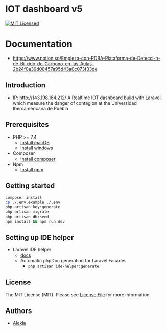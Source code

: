 # IOT dashboard v5
[![MIT Licensed](https://img.shields.io/badge/license-MIT-brightgreen.svg?style=flat-square)](LICENSE)

# Documentation
* https://www.notion.so/Empieza-con-PDBA-Plataforma-de-Detecci-n-de-Bi-xido-de-Carbono-en-las-Aulas-2b24f0a39d08457a95d43a0c073f33de

## Introduction
* IP: http://143.198.164.212/
A Realtime IOT dashboard build with Laravel, which measure the danger of contagion at the Universidad Iberoamericana de Puebla

## Prerequisites
- PHP >= 7.4
    - [Install macOS](http://php.net/manual/en/install.macosx.php)
    - [Install windows](http://php.net/manual/en/install.windows.php)
- Composer
    - [Install composer](https://getcomposer.org/download/)
- Npm
    - [Install npm](https://www.npmjs.com/get-npm)

## Getting started
```bash
composer install
cp ./.env.example ./.env
php artisan key:generate
php artisan migrate
php artisan db:seed
npm install && npm run dev
```

## Setting up IDE helper
* Laravel IDE helper
    * [docs](https://github.com/barryvdh/laravel-ide-helper)
    * Automatic phpDoc generation for Laravel Facades
        * `php artisan ide-helper:generate`
        
## License
The MIT License (MIT). Please see [License File](LICENSE) for more information.


## Authors

* [Alekla](https://www.alekla.com/presentation)
